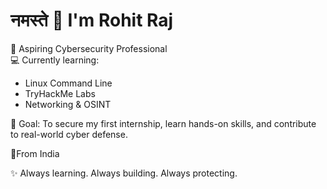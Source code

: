 # नमस्ते 🙏 I'm Rohit Raj

🚀 Aspiring Cybersecurity Professional  
💻 Currently learning:  
- Linux Command Line  
- TryHackMe Labs  
- Networking & OSINT  

🔐 Goal: To secure my first internship, learn hands-on skills, and contribute to real-world cyber defense.

📍From India 

✨ Always learning. Always building. Always protecting.
